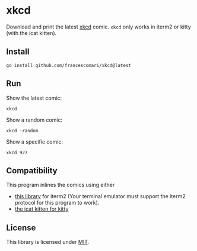 # xkcd

Download and print the latest [xkcd][1] comic. `xkcd` only works in iterm2 or kitty (with the icat kitten).

## Install

```
go install github.com/francescomari/xkcd@latest
```

## Run

Show the latest comic:

```
xkcd
```

Show a random comic:

```
xkcd -random
```

Show a specific comic:

```
xkcd 927
```

## Compatibility

This program inlines the comics using either
- [this library][2] for iterm2 (Your terminal emulator must support the iterm2 protocol for this program to work).
- [the icat kitten for kitty][3]

## License

This library is licensed under [MIT](LICENSE).

[1]: https://xkcd.com/
[2]: https://github.com/francescomari/iterm2
[3]: https://sw.kovidgoyal.net/kitty/kittens/icat/
